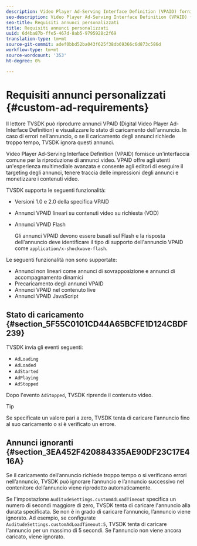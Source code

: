 ```yaml
---
description: Video Player Ad-Serving Interface Definition (VPAID) fornisce un'interfaccia comune per la riproduzione di annunci video. VPAID offre agli utenti un'esperienza multimediale avanzata e consente agli editori di eseguire il targeting degli annunci, tenere traccia delle impressioni degli annunci e monetizzare i contenuti video.
seo-description: Video Player Ad-Serving Interface Definition (VPAID) fornisce un'interfaccia comune per la riproduzione di annunci video. VPAID offre agli utenti un'esperienza multimediale avanzata e consente agli editori di eseguire il targeting degli annunci, tenere traccia delle impressioni degli annunci e monetizzare i contenuti video.
seo-title: Requisiti annunci personalizzati
title: Requisiti annunci personalizzati
uuid: 6d4ba87b-ffe5-467d-8ab5-9795928c2f69
translation-type: tm+mt
source-git-commit: adef0bbd52ba043f625f38db69366c6d873c586d
workflow-type: tm+mt
source-wordcount: '353'
ht-degree: 0%

---
```



# Requisiti annunci personalizzati {#custom-ad-requirements}

Il lettore TVSDK può riprodurre annunci VPAID (Digital Video Player Ad-Interface Definition) e visualizzare lo stato di caricamento dell&#39;annuncio. In caso di errori nell’annuncio, o se il caricamento degli annunci richiede troppo tempo, TVSDK ignora questi annunci.

Video Player Ad-Serving Interface Definition (VPAID) fornisce un&#39;interfaccia comune per la riproduzione di annunci video. VPAID offre agli utenti un&#39;esperienza multimediale avanzata e consente agli editori di eseguire il targeting degli annunci, tenere traccia delle impressioni degli annunci e monetizzare i contenuti video.

<!--<a id="section_9A358902CBC24999BA34206EE2029616"></a>-->

TVSDK supporta le seguenti funzionalità:

* Versioni 1.0 e 2.0 della specifica VPAID
* Annunci VPAID lineari su contenuti video su richiesta (VOD)
* Annunci VPAID Flash

   Gli annunci VPAID devono essere basati sul Flash e la risposta dell&#39;annuncio deve identificare il tipo di supporto dell&#39;annuncio VPAID come `application/x-shockwave-flash`.

Le seguenti funzionalità non sono supportate:

* Annunci non lineari come annunci di sovrapposizione e annunci di accompagnamento dinamici
* Precaricamento degli annunci VPAID
* Annunci VPAID nel contenuto live
* Annunci VPAID JavaScript

## Stato di caricamento {#section_5F55C0101CD44A65BCFE1D124CBDF239}

TVSDK invia gli eventi seguenti:

* `AdLoading`
* `AdLoaded`
* `AdStarted`
* `AdPlaying`
* `AdStopped`

Dopo l&#39;evento `AdStopped`, TVSDK riprende il contenuto video.

>[!TIP]
>
>Se specificate un valore pari a zero, TVSDK tenta di caricare l&#39;annuncio fino al suo caricamento o si è verificato un errore.

## Annunci ignoranti {#section_3EA452F420884335AE90DF23C17E416A}

Se il caricamento dell’annuncio richiede troppo tempo o si verificano errori nell’annuncio, TVSDK può ignorare l’annuncio e l’annuncio successivo nel contenitore dell’annuncio viene riprodotto automaticamente.

Se l&#39;impostazione `AuditudeSettings.customAdLoadTimeout` specifica un numero di secondi maggiore di zero, TVSDK tenta di caricare l&#39;annuncio alla durata specificata. Se non è in grado di caricare l’annuncio, l’annuncio viene ignorato. Ad esempio, se configurate `AuditudeSettings.customAdLoadTimeout:5`, TVSDK tenta di caricare l&#39;annuncio per un massimo di 5 secondi. Se l&#39;annuncio non viene ancora caricato, viene ignorato.
